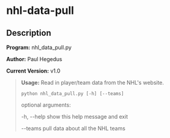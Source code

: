 # nhl-data-pull
## Description
**Program:** nhl_data_pull.py

**Author:** Paul Hegedus

**Current Version:** v1.0

>**Usage:** Read in player/team data from the NHL's website.
>
>`python nhl_data_pull.py [-h] [--teams]`
>
>optional arguments:
>
>  -h, --help  show this help message and exit
>
>  --teams     pull data about all the NHL teams
